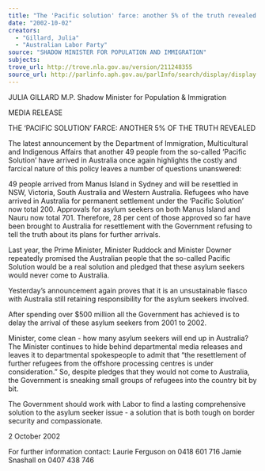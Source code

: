 ```yaml
---
title: "The 'Pacific solution' farce: another 5% of the truth revealed."
date: "2002-10-02"
creators:
  - "Gillard, Julia"
  - "Australian Labor Party"
source: "SHADOW MINISTER FOR POPULATION AND IMMIGRATION"
subjects:
trove_url: http://trove.nla.gov.au/version/211248355
source_url: http://parlinfo.aph.gov.au/parlInfo/search/display/display.w3p;query=Id%3A%22media/pressrel/9UJ76%22
---
```


 JULIA GILLARD M.P. Shadow Minister for Population & Immigration

 MEDIA RELEASE

 THE ‘PACIFIC SOLUTION’ FARCE: ANOTHER 5% OF THE TRUTH REVEALED

 The latest announcement by the Department of Immigration, Multicultural and Indigenous Affairs that another 49 people from the so-called ‘Pacific Solution’ have arrived in Australia once again highlights the costly and farcical nature of this policy leaves a number of questions unanswered:

 49 people arrived from Manus Island in Sydney and will be resettled in NSW, Victoria, South Australia and Western Australia.  Refugees who have arrived in Australia for permanent settlement under the ‘Pacific Solution’ now total 200.  Approvals for asylum seekers on both Manus Island and Nauru now total 701.  Therefore, 28 per cent of those approved so far have been brought to Australia for resettlement with the Government refusing to tell the truth about its plans for further arrivals.

 Last year, the Prime Minister, Minister Ruddock and Minister Downer repeatedly promised the Australian people that the so-called Pacific Solution would be a real solution and pledged that these asylum seekers would never come to Australia.

 Yesterday’s announcement again proves that it is an unsustainable fiasco with Australia still retaining responsibility for the asylum seekers involved.

 After spending over $500 million all the Government has achieved is to delay the arrival of these asylum seekers from 2001 to 2002.

 Minister, come clean - how many asylum seekers will end up in Australia?  The Minister continues to hide behind departmental media releases and leaves it to departmental spokespeople to admit that “the resettlement of further refugees from the offshore processing centres is under consideration.”  So, despite pledges that they would not come to Australia, the Government is sneaking small groups of refugees into the country bit by bit.

 The Government should work with Labor to find a lasting comprehensive solution to the asylum seeker issue - a solution that is both tough on border security and compassionate.

 2 October 2002

 For further information contact: Laurie Ferguson on 0418 601 716 Jamie Snashall on 0407 438 746

